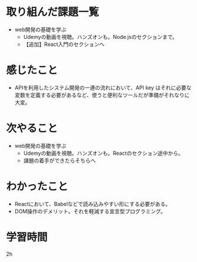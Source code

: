 # 取り組んだ課題一覧
- web開発の基礎を学ぶ
    - Udemyの動画を視聴。ハンズオンも。Node.jsのセクションまで。
    - 【追加】React入門のセクションへ

# 感じたこと
- APIを利用したシステム開発の一連の流れにおいて、API key はそれに必要な変数を定義する必要があるなど、使うと便利なツールだが準備がそれなりに大変。

# 次やること
- web開発の基礎を学ぶ
    - Udemyの動画を視聴。ハンズオンも。Reactのセクション途中から。
    - 課題の着手ができたらそちらへ

# わかったこと
-  Reactにおいて、Babelなどで読み込みやすい形にする必要がある。
- DOM操作のデメリット。それを軽減する宣言型プログラミング。

# 学習時間
 2h

